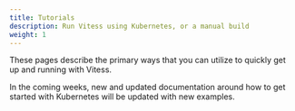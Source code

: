 ```yaml
---
title: Tutorials
description: Run Vitess using Kubernetes, or a manual build
weight: 1
---
```


These pages describe the primary ways that you can utilize to quickly get up and running with Vitess.

In the coming weeks, new and updated documentation around how to get started with Kubernetes will be updated with new examples.
